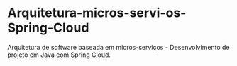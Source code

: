 # Arquitetura-micros-servi-os-Spring-Cloud
Arquitetura de software baseada em micros-serviços - Desenvolvimento de projeto em Java com Spring Cloud.
